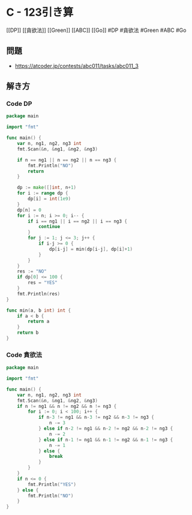 # C - 123引き算
[[DP]] [[貪欲法]] [[Green]] [[ABC]] [[Go]]
#DP #貪欲法 #Green #ABC #Go 

## 問題
- https://atcoder.jp/contests/abc011/tasks/abc011_3

## 解き方
### Code DP
```go
package main

import "fmt"

func main() {
	var n, ng1, ng2, ng3 int
	fmt.Scan(&n, &ng1, &ng2, &ng3)

	if n == ng1 || n == ng2 || n == ng3 {
		fmt.Println("NO")
		return
	}

	dp := make([]int, n+1)
	for i := range dp {
		dp[i] = int(1e9)
	}
	dp[n] = 0
	for i := n; i >= 0; i-- {
		if i == ng1 || i == ng2 || i == ng3 {
			continue
		}
		for j := 1; j <= 3; j++ {
			if i-j >= 0 {
				dp[i-j] = min(dp[i-j], dp[i]+1)
			}
		}
	}
	res := "NO"
	if dp[0] <= 100 {
		res = "YES"
	}
	fmt.Println(res)
}

func min(a, b int) int {
	if a < b {
		return a
	}
	return b
}
```

### Code 貪欲法
```go
package main

import "fmt"

func main() {
	var n, ng1, ng2, ng3 int
	fmt.Scan(&n, &ng1, &ng2, &ng3)
	if n != ng1 && n != ng2 && n != ng3 {
		for i := 0; i < 100; i++ {
			if n-3 != ng1 && n-3 != ng2 && n-3 != ng3 {
				n -= 3
			} else if n-2 != ng1 && n-2 != ng2 && n-2 != ng3 {
				n -= 2
			} else if n-1 != ng1 && n-1 != ng2 && n-1 != ng3 {
				n -= 1
			} else {
				break
			}
		}
	}
	if n <= 0 {
		fmt.Println("YES")
	} else {
		fmt.Println("NO")
	}
}
```